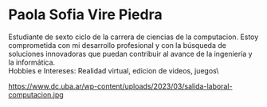# Paola Sofia Vire Piedra

Estudiante de sexto ciclo de la carrera de ciencias de la computacion.
Estoy comprometida con mi desarrollo profesional y con la búsqueda de soluciones innovadoras que puedan contribuir al avance de la ingeniería y la informática.\
Hobbies e Intereses: Realidad virtual, edicion de videos, juegos\

https://www.dc.uba.ar/wp-content/uploads/2023/03/salida-laboral-computacion.jpg

